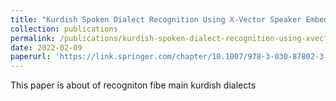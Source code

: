 ```yaml
---
title: "Kurdish Spoken Dialect Recognition Using X-Vector Speaker Embedding"
collection: publications
permalink: /publications/kurdish-spoken-dialect-recognition-using-xvector-speaker-embedding
date: 2022-02-09
paperurl: 'https://link.springer.com/chapter/10.1007/978-3-030-87802-3_5'
---
```


This paper is about of recogniton fibe main kurdish dialects
